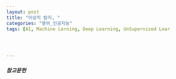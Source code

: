 ```yaml
---
layout: post
title: "이상치 탐지, "
categories: "용어_인공지능"
tags: [AI, Machine Lerning, Deep Learning, UnSupervised Lear




---
```


##### 참고문헌

